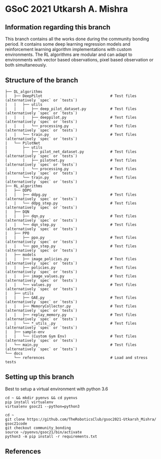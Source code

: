 # GSoC 2021 Utkarsh A. Mishra

## Information regarding this branch

This branch contains all the works done during the community bonding period.
It contains some deep learning regression models and reinforcement learning algorithm implementations with custom environments.
The RL algorithms are modular and can adapt to environments with vector based observations, pixel based observation or both simultaneously. 

## Structure of the branch

    ├── DL_algorithms
    |   ├── DeepPilot                               # Test files (alternatively `spec` or `tests`)
    |   |   ├── utils                               
    |   |   |   ├── deep_pilot_dataset.py           # Test files (alternatively `spec` or `tests`)
    |   |   |   ├── deeppilot.py                    # Test files (alternatively `spec` or `tests`)
    |   |   |   └── processing.py                   # Test files (alternatively `spec` or `tests`)
    |   |   └── train.py                            # Test files (alternatively `spec` or `tests`)
    |   └── PilotNet                                
    |       ├── utils                               
    |       |   ├── pilot_net_dataset.py            # Test files (alternatively `spec` or `tests`)
    |       |   ├── pilotnet.py                     # Test files (alternatively `spec` or `tests`)
    |       |   └── processing.py                   # Test files (alternatively `spec` or `tests`)
    |       └── train.py                            # Test files (alternatively `spec` or `tests`)
    ├── RL_algorithms                               
    |   ├── DDPG                                    
    |   |   ├── ddpg.py                             # Test files (alternatively `spec` or `tests`)
    |   |   └── ddpg_step.py                        # Test files (alternatively `spec` or `tests`)
    |   ├── DQN                                     
    |   |   ├── dqn.py                              # Test files (alternatively `spec` or `tests`)
    |   |   └── dqn_step.py                         # Test files (alternatively `spec` or `tests`)
    |   ├── PPO                                     
    |   |   ├── ppo.py                              # Test files (alternatively `spec` or `tests`)
    |   |   └── ppo_step.py                         # Test files (alternatively `spec` or `tests`)    
    |   ├── models                                  
    |   |   ├── image_policies.py                   # Test files (alternatively `spec` or `tests`)
    |   |   ├── policies.py                         # Test files (alternatively `spec` or `tests`)
    |   |   ├── image_values.py                     # Test files (alternatively `spec` or `tests`)
    |   |   └── values.py                           # Test files (alternatively `spec` or `tests`)
    |   ├── utils                                   
    |   |   ├── GAE.py                              # Test files (alternatively `spec` or `tests`)
    |   |   ├── MemoryCollector.py                  # Test files (alternatively `spec` or `tests`)
    |   |   ├── replay_memory.py                    # Test files (alternatively `spec` or `tests`)
    |   |   └── *_utils_.py                         # Test files (alternatively `spec` or `tests`)
    |   ├── sample-env                              
    |   |   └── (Custom Gym Env)                    # Test files (alternatively `spec` or `tests`)
    |   └── main.py                                 # Test files (alternatively `spec` or `tests`)
    └── docs                                                            
        └── references                              # Load and stress tests

## Setting up this branch

Best to setup a virtual environment with python 3.6

```
cd ~ && mkdir pyenvs && cd pyenvs
pip install virtualenv
virtualenv gsoc21 --python=python3

cd ~
git clone https://github.com/TheRoboticsClub/gsoc2021-Utkarsh_Mishra/ gsoc21code
git checkout community_bonding
source ~/pyenvs/gsoc21/bin/activate
python3 -m pip install -r requirements.txt
```

## References